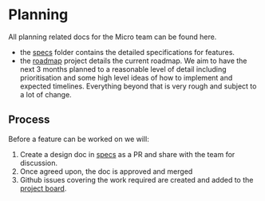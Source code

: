 # Planning

All planning related docs for the Micro team can be found here. 

- the [specs](specs) folder contains the detailed specifications for features. 
- the [roadmap](https://github.com/m3o/development/projects/11) project details the current roadmap. We aim to have the next 3 months planned to a reasonable level of detail including prioritisation and some high level ideas of how to implement and expected timelines. Everything beyond that is very rough and subject to a lot of change.

## Process
Before a feature can be worked on we will:
1. Create a design doc in [specs](specs) as a PR and share with the team for discussion.
2. Once agreed upon, the doc is approved and merged
3. Github issues covering the work required are created and added to the [project board](https://github.com/m3o/development/projects/10).


